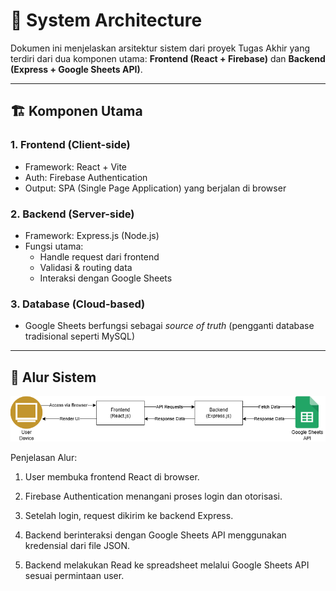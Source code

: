 # 🧭 System Architecture

Dokumen ini menjelaskan arsitektur sistem dari proyek Tugas Akhir yang terdiri dari dua komponen utama: **Frontend (React + Firebase)** dan **Backend (Express + Google Sheets API)**.

---

## 🏗️ Komponen Utama

### 1. Frontend (Client-side)
- Framework: React + Vite
- Auth: Firebase Authentication
- Output: SPA (Single Page Application) yang berjalan di browser

### 2. Backend (Server-side)
- Framework: Express.js (Node.js)
- Fungsi utama:
  - Handle request dari frontend
  - Validasi & routing data
  - Interaksi dengan Google Sheets

### 3. Database (Cloud-based)
- Google Sheets berfungsi sebagai _source of truth_ (pengganti database tradisional seperti MySQL)

---

## 🔄 Alur Sistem

![Alt Text](system%20architectur.drawio.png)


Penjelasan Alur:

1. User membuka frontend React di browser.

2. Firebase Authentication menangani proses login dan otorisasi.

3. Setelah login, request dikirim ke backend Express.

4. Backend berinteraksi dengan Google Sheets API menggunakan kredensial dari file JSON.

5. Backend melakukan Read ke spreadsheet melalui Google Sheets API sesuai permintaan user.